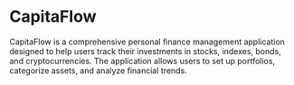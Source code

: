 # CapitaFlow
CapitaFlow is a comprehensive personal finance management application designed to help users track their investments in stocks, indexes, bonds, and cryptocurrencies. The application allows users to set up portfolios, categorize assets, and analyze financial trends.
